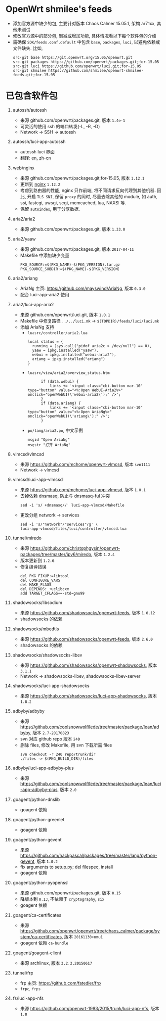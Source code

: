 # OpenWrt shmilee's feeds

* 添加官方源中缺少的包,
  主要针对版本 Chaos Calmer 15.05.1, 架构 ar71xx, 其他未测试
* 修改官方源中的部分包, 删减或增加功能, 具体情况看以下每个软件包的介绍
* 需确保 `SDK/feeds.conf.default` 中包含 `base`, `packages`, `luci`,
  以避免依赖或文件缺失. 比如,
  ```
  src-git base https://git.openwrt.org/15.05/openwrt.git
  src-git packages https://github.com/openwrt/packages.git;for-15.05
  src-git luci https://github.com/openwrt/luci.git;for-15.05
  src-git shmilee https://github.com/shmilee/openwrt-shmilee-feeds.git;for-15.05
  ```

# 已包含软件包

1. autossh/autossh
    * 来源 github.com/openwrt/packages.git, 版本 `1.4e-1`
    * 可灵活的使用 ssh 的端口转发(-L, -R, -D)
    * Network -> SSH -> autossh

2. autossh/luci-app-autossh
    * autossh luci 界面
    * 翻译: en, zh-cn

3. web/nginx
    * 来源 github.com/openwrt/packages.git;for-15.05, 版本 `1.12.1`
    * 更新到 [nginx](http://nginx.org/en/download.html) `1.12.2`
    * 考虑到路由器的性能, nginx 只作前端, 将不同请求反向代理到其他机器.
      因此, 开启 `TLS SNI`, 保留 `proxy` 的同时, 尽量去除其他的 module,
      如 auth, ssi, fastcgi, uwsgi, scgi, memcached, lua, NAXSI 等.
    * 保留 `autoindex`, 用于分享数据.

4. aria2/aria2
    * 来源 github.com/openwrt/packages.git, 版本 `1.33.0`

5. aria2/yaaw
    * 来源 github.com/openwrt/packages.git, 版本 `2017-04-11`
    * Makefile 中添加缺少变量
      ```
      PKG_SOURCE:=$(PKG_NAME)-$(PKG_VERSION).tar.gz
      PKG_SOURCE_SUBDIR:=$(PKG_NAME)-$(PKG_VERSION)
      ```

6. aria2/ariang
    * AriaNg 主页: https://github.com/mayswind/AriaNg, 版本 `0.3.0`
    * 配合 luci-app-aria2 使用

7. aria2/luci-app-aria2
    * 来源 github.com/openwrt/luci.git, 版本 `1.0.1`
    * Makefile 中修复路径 `../../luci.mk` -> `$(TOPDIR)/feeds/luci/luci.mk`
    * 添加 AriaNg 支持
        - `luasrc/controller/aria2.lua`
          ```
  	      local status = {
	  	    running = (sys.call("pidof aria2c > /dev/null") == 0),
	  	    yaaw = ipkg.installed("yaaw"),
	  	    webui = ipkg.installed("webui-aria2"),
            ariang = ipkg.installed("ariang")
	      }
          ```
        - `luasrc/view/aria2/overview_status.htm`
          ```
  				if (data.webui) {
					links += '<input class="cbi-button mar-10" type="button" value="<%:Open WebUI-Aria2%>" onclick="openWebUI(\'webui-aria2\');" />';
				}
				if (data.ariang) {
					links += '<input class="cbi-button mar-10" type="button" value="<%:Open AriaNg%>" onclick="openWebUI(\'ariang\');" />';
				}
          ```
        - `po/lang/aria2.po`, 中文示例
          ```
          msgid "Open AriaNg"
          msgstr "打开 AriaNg"
          ```

8. vlmcsd/vlmcsd
    * 来源 https://github.com/mchome/openwrt-vlmcsd, 版本 `svn1111`
    * Network -> vlmcsd

9. vlmcsd/luci-app-vlmcsd
    * 来源 https://github.com/mchome/luci-app-vlmcsd, 版本 `1.0.1`
    * 去掉依赖 dnsmasq, 防止与 dnsmasq-ful 冲突
      ```
      sed -i 's/ +dnsmasq//' luci-app-vlmcsd/Makefile
      ```
    * 更改分组 network -> services
      ```
      sed -i 's/"network"/"services"/g' \
      luci-app-vlmcsd/files/luci/controller/vlmcsd.lua
      ```

10. tunnel/miredo
    * 来源 https://github.com/christophgysin/openwrt-packages/tree/master/ipv6/miredo, 版本 `1.2.4`
    * 版本更新到 `1.2.6`
    * 修复编译错误
      ```
      del PKG_FIXUP:=libtool
      del CONFIGURE_VARS
      del MAKE_FLAGS
      del DEPENDS: +uclibcxx
      add TARGET_CFLAGS+=-std=gnu99
      ```

11. shadowsocks/libsodium
    * 来源 https://github.com/shadowsocks/openwrt-feeds, 版本 `1.0.12`
    * shadowsocks 的依赖

12. shadowsocks/mbedtls
    * 来源 https://github.com/shadowsocks/openwrt-feeds, 版本 `2.6.0`
    * shadowsocks 的依赖

13. shadowsocks/shadowsocks-libev
    * 来源 https://github.com/shadowsocks/openwrt-shadowsocks, 版本 `3.1.1`
    * Network -> shadowsocks-libev, shadowsocks-libev-server

14. shadowsocks/luci-app-shadowsocks
    * 来源 https://github.com/shadowsocks/luci-app-shadowsocks, 版本 `1.8.2`

15. adbyby/adbyby
    * 来源 https://github.com/coolsnowwolf/lede/tree/master/package/lean/adbyby, 版本 `2.7-20170823`
    * svn 对应 github repo 版本 `240`
    * 删除 files, 修改 Makefile, 用 svn 下载所需 files
      ```
      svn checkout -r 240 repo/trunk/dir
      ./files -> $(PKG_BUILD_DIR)/files
      ```

16. adbyby/luci-app-adbyby-plus
    * 来源 https://github.com/coolsnowwolf/lede/tree/master/package/lean/luci-app-adbyby-plus, 版本 `2.0`

17. goagent/python-dnslib
    * goagent 依赖

18. goagent/python-greenlet
    * goagent 依赖

19. goagent/python-gevent
    * 来源 https://github.com/hackpascal/packages/tree/master/lang/python-gevent, 版本 `1.0.2`
    * fix arguments to setup.py; del filespec, install
    * goagent 依赖

20. goagent/python-pyopenssl
    * 来源 github.com/openwrt/packages.git, 版本 `0.15`
    * 降版本到 `0.13`, 不依赖于 `cryptography`, `six`
    * goagent 依赖

21. goagent/ca-certificates
    * 来源 https://github.com/openwrt/openwrt/tree/chaos_calmer/package/system/ca-certificates, 版本 `20161130+nmu1`
    * goagent 依赖 `ca-bundle`

22. goagent/goagent-client
    * 来源 archlinux, 版本 `3.2.3.20150617`

23. tunnel/frp
    * frp 主页: https://github.com/fatedier/frp
    * `frpc`, `frps`

24. fs/luci-app-nfs
    * 来源 https://github.com/openwrt-1983/2015/trunk/luci-app-nfs, 版本 `1.0`
